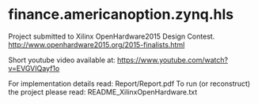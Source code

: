 # finance.americanoption.zynq.hls

Project submitted to Xilinx OpenHardware2015 Design Contest.
http://www.openhardware2015.org/2015-finalists.html

Short youtube video available at: https://www.youtube.com/watch?v=EVGVIQayf1o

For implementation details read: Report/Report.pdf
To run (or reconstruct) the project please read: README_XilinxOpenHardware.txt